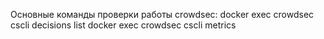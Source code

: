 Основные команды проверки работы crowdsec:
docker exec crowdsec cscli decisions list
docker exec crowdsec cscli metrics
